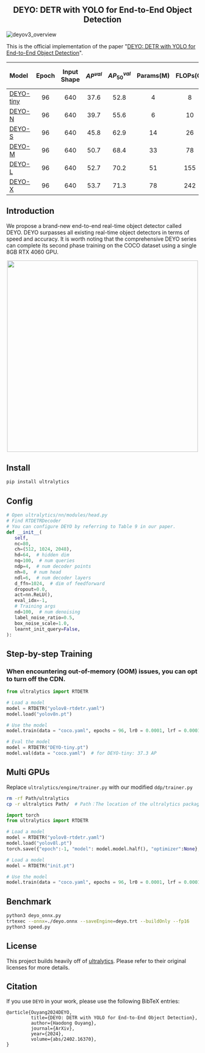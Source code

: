 <h2 align="center">DEYO: DETR with YOLO for End-to-End Object Detection</h2>

![deyov3_overview](https://github.com/ouyanghaodong/DEYO/blob/main/figs/1.png)

This is the official implementation of the paper "[DEYO: DETR with YOLO for End-to-End Object Detection](https://arxiv.org/abs/2402.16370)".

| Model | Epoch | Input Shape | $AP^{val}$ | $AP^{val}_{50}$ | Params(M) | FLOPs(G) | T4 TensorRT FP16(FPS) |
|:------|:-----:|:-----------:|:----------:|:---------------:|:---------:|:--------:|:---------------------:|
| [DEYO-tiny](https://github.com/ouyanghaodong/assets/blob/main//download/deyo-l.pt) | 96 | 640 | 37.6 | 52.8 | 4 | 8 | 497 |
| [DEYO-N](https://github.com/ouyanghaodong/assets/blob/main/releases/download/v0.0.0/deyo-n.pt) | 96 | 640 | 39.7 | 55.6 | 6 | 10 | 396 |
| [DEYO-S](https://github.com/ouyanghaodong/assets/blob/main/releases/download/v0.0.0/deyo-s.pt) | 96 | 640 | 45.8 | 62.9 | 14 | 26 | 299 |
| [DEYO-M](https://github.com/ouyanghaodong/assets/blob/main/releases/download/v0.0.0/deyo-m.pt) | 96 | 640 | 50.7 | 68.4 | 33 | 78 | 140 |
| [DEYO-L](https://github.com/ouyanghaodong/assets/blob/main/releases/download/v0.0.0/deyo-l.pt) | 96 | 640 | 52.7 | 70.2 | 51 | 155 | 100 |
| [DEYO-X](https://github.com/ouyanghaodong/assets/blob/main/releases/download/v0.0.0/deyo-x.pt) | 96 | 640 | 53.7 | 71.3 | 78 | 242 | 65 |




## Introduction
We propose a brand-new end-to-end real-time object detector called DEYO. DEYO surpasses all existing real-time object detectors in terms of speed and accuracy. It is worth noting that the comprehensive DEYO series can complete its second phase training on the COCO dataset using a single 8GB RTX 4060 GPU.
<div align="center">
  <img src="https://github.com/ouyanghaodong/DEYO/blob/main/figs/2.png" width=500 >
</div>

## Install
```bash
pip install ultralytics
```

## Config
```python
# Open ultralytics/nn/modules/head.py 
# Find RTDETRDecoder
# You can configure DEYO by referring to Table 9 in our paper.
def __init__(
   self,
   nc=80,
   ch=(512, 1024, 2048),
   hd=64,  # hidden dim
   nq=100,  # num queries
   ndp=4,  # num decoder points
   nh=8,  # num head
   ndl=6,  # num decoder layers
   d_ffn=1024,  # dim of feedforward
   dropout=0.0,
   act=nn.ReLU(),
   eval_idx=-1,
   # Training args
   nd=100,  # num denoising
   label_noise_ratio=0.5,
   box_noise_scale=1.0,
   learnt_init_query=False,
):

```
## Step-by-step Training
### When encountering out-of-memory (OOM) issues, you can opt to turn off the CDN.

```python
from ultralytics import RTDETR

# Load a model
model = RTDETR("yolov8-rtdetr.yaml")
model.load("yolov8n.pt")

# Use the model
model.train(data = "coco.yaml", epochs = 96, lr0 = 0.0001, lrf = 0.0001, weight_decay = 0.0001, optimizer = 'AdamW', warmup_epochs = 0, mosaic = 1.0, close_mosaic = 24)

# Eval the model
model = RTDETR("DEYO-tiny.pt")
model.val(data = "coco.yaml")  # for DEYO-tiny: 37.3 AP
```

## Multi GPUs

Replace `ultralytics/engine/trainer.py` with our modified `ddp/trainer.py`
```bash
rm -rf Path/ultralytics
cp -r ultralytics Path/  # Path：The location of the ultralytics package
```

```python
import torch
from ultralytics import RTDETR

# Load a model
model = RTDETR("yolov8-rtdetr.yaml")
model.load("yolov8l.pt")
torch.save({"epoch":-1, "model": model.model.half(), "optimizer":None}, "init.pt")

# Load a model
model = RTDETR("init.pt")

# Use the model
model.train(data = "coco.yaml", epochs = 96, lr0 = 0.0001, lrf = 0.0001, weight_decay = 0.0001, optimizer = 'AdamW', warmup_epochs = 0, mosaic = 1.0, close_mosaic = 24, device = '0, 1, 2, 3, 4, 5, 6, 7')
```

## Benchmark
```bash
python3 deyo_onnx.py
trtexec --onnx=./deyo.onnx --saveEngine=deyo.trt --buildOnly --fp16
python3 speed.py
```

## License
This project builds heavily off of [ultralytics](https://github.com/ultralytics/ultralytics). Please refer to their original licenses for more details.

## Citation
If you use `DEYO` in your work, please use the following BibTeX entries:
```
@article{Ouyang2024DEYO,
         title={DEYO: DETR with YOLO for End-to-End Object Detection},
         author={Haodong Ouyang},
         journal={ArXiv},
         year={2024},
         volume={abs/2402.16370},
}
```

